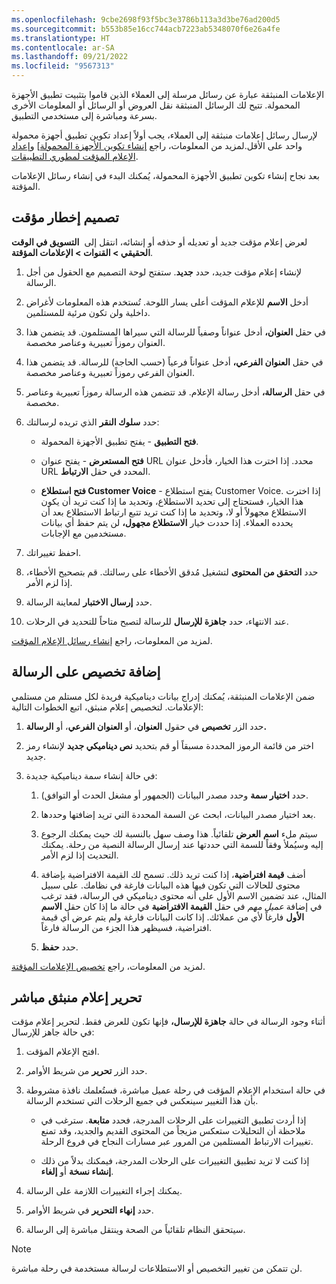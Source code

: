 ```yaml
---
ms.openlocfilehash: 9cbe2698f93f5bc3e3786b113a3d3be76ad200d5
ms.sourcegitcommit: b553b85e16cc744acb7223ab5348070f6e26a4fe
ms.translationtype: HT
ms.contentlocale: ar-SA
ms.lasthandoff: 09/21/2022
ms.locfileid: "9567313"
---
```

الإعلامات المنبثقة عبارة عن رسائل مرسلة إلى العملاء الذين قاموا بتثبيت تطبيق الأجهزة المحمولة. تتيح لك الرسائل المنبثقة نقل العروض أو الرسائل أو المعلومات الأخرى بسرعة ومباشرة إلى مستخدمي التطبيق.

لإرسال رسائل إعلامات منبثقة إلى العملاء، يجب أولاً إعداد تكوين تطبيق أجهزة محمولة واحد على الأقل.لمزيد من المعلومات، راجع [إنشاء تكوين الأجهزة المحمولة](/dynamics365/marketing/real-time-marketing-push-notifications?azure-portal=true#create-a-mobile-app-configuration)] و[إعداد الإعلام المؤقت لمطوري التطبيقات](/dynamics365/marketing/real-time-marketing-developer-push/?azure-portal=true).

بعد نجاح إنشاء تكوين تطبيق الأجهزة المحمولة، يُمكنك البدء في إنشاء رسائل الإعلامات المؤقتة.

## <a name="design-a-push-notification"></a>تصميم إخطار مؤقت

لعرض إعلام مؤقت جديد أو تعديله أو حذفه أو إنشائه، انتقل إلى 
**التسويق في الوقت الحقيقي > القنوات > الإعلامات المؤقتة**.

1. لإنشاء إعلام مؤقت جديد، حدد **جديد**. ستفتح لوحة التصميم مع الحقول من أجل الرسالة.

1. أدخل **الاسم** للإعلام المؤقت أعلى يسار اللوحة. تُستخدم هذه المعلومات لأغراض داخلية ولن تكون مرئية للمستلمين.

1. في حقل **العنوان،** أدخل عنواناً وصفياً للرسالة التي سيراها المستلمون. قد يتضمن هذا العنوان ‏‫رموزاً تعبيرية‬ وعناصر مخصصة.

1. في حقل **العنوان الفرعي،** أدخل عنواناً فرعياً (حسب الحاجة) للرسالة. قد يتضمن هذا العنوان الفرعي ‏‫رموزاً تعبيرية‬ وعناصر مخصصة.

1. في حقل **الرسالة،** أدخل رسالة الإعلام. قد تتضمن هذه الرسالة ‏‫رموزاً تعبيرية‬ وعناصر مخصصة.

1. حدد **سلوك النقر** الذي تريده لرسالتك:

   - **فتح التطبيق** - يفتح تطبيق الأجهزة المحمولة.

   - **فتح المستعرض** - يفتح عنوان URL محدد. إذا اخترت هذا الخيار، فأدخل عنوان URL المحدد في حقل **الارتباط**.

   - **فتح استطلاع Customer Voice** - يفتح استطلاع Customer Voice. إذا اخترت هذا الخيار، فستحتاج إلى تحديد الاستطلاع، وتحديد ما إذا كنت تريد أن يكون الاستطلاع مجهولاً أو لا، وتحديد ما إذا كنت تريد تتبع ارتباط الاستطلاع بعد أن يحدده العملاء. إذا حددت خيار **الاستطلاع مجهول،** لن يتم حفظ أي بيانات مستخدمين مع الإجابات.

1. احفظ تغييراتك.

1. حدد **التحقق من المحتوى** لتشغيل مُدقق الأخطاء على رسالتك.‬ قم بتصحيح الأخطاء، إذا لزم الأمر.

1. حدد **إرسال الاختبار** لمعاينة الرسالة.

1. عند الانتهاء، حدد **جاهزة للإرسال** للرسالة لتصبح متاحاً للتحديد في الرحلات.

لمزيد من المعلومات، راجع [إنشاء رسائل الإعلام المؤقت](/dynamics365/marketing/real-time-marketing-push-notifications?azure-portal=true#create-push-notification-messages).

## <a name="add-personalization-to-your-message"></a>إضافة تخصيص على الرسالة

ضمن الإعلامات المنبثقة، يُمكنك إدراج بيانات ديناميكية فريدة لكل مستلم من مستلمي الإعلامات. لتخصيص إعلام منبثق، اتبع الخطوات التالية:

1. حدد الزر **تخصيص** في حقول **العنوان**، أو **العنوان الفرعي**، أو **الرسالة.** 

1. اختر من قائمة الرموز المحددة مسبقاً أو قم بتحديد **نص ديناميكي جديد** لإنشاء رمز جديد.

1. في حالة إنشاء سمة ديناميكية جديدة:

    1. حدد **اختيار سمة** وحدد مصدر البيانات (الجمهور أو مشغل الحدث أو التوافق).

    1. بعد اختيار مصدر البيانات، ابحث عن السمة المحددة التي تريد إضافتها وحددها.

    1. سيتم ملء **اسم** **العرض** تلقائياً. هذا وصف سهل بالنسبة لك حيث يمكنك الرجوع إليه وسيُملأ وفقاً للسمة التي حددتها عند إرسال الرسالة النصية من رحلة. يمكنك التحديث إذا لزم الأمر.

    1. أضف **قيمة افتراضية**، إذا كنت تريد ذلك. تسمح لك القيمة الافتراضية بإضافة محتوى للحالات التي تكون فيها هذه البيانات فارغة في نظامك. 
    على سبيل المثال، عند تضمين الاسم الأول على أنه محتوى ديناميكي في الرسالة، فقد ترغب في إضافة *عميل مهم* في حقل **القيمة الافتراضية** في حالة ما إذا كان حقل **الاسم الأول** فارغاً لأي من عملائك. 
    إذا كانت البيانات فارغة ولم يتم عرض أي قيمة افتراضية، فسيظهر هذا الجزء من الرسالة فارغاً.

    1. حدد **حفظ**.

لمزيد من المعلومات، راجع [تخصيص الإعلامات المؤقتة](/dynamics365/marketing/real-time-marketing-push-notifications?azure-portal=true#personalize-your-push-notifications).

## <a name="edit-a-live-push-notification"></a>تحرير إعلام منبثق مباشر

أثناء وجود الرسالة في حالة **جاهزة للإرسال،** فإنها تكون للعرض فقط. لتحرير إعلام مؤقت في حالة جاهز للإرسال:

1. افتح الإعلام المؤقت.

1. حدد الزر **تحرير** من شريط الأوامر.

1. في حالة استخدام الإعلام المؤقت في رحلة عميل مباشرة، فستُعلمك نافذة مشروطة بأن هذا التغيير سينعكس في جميع الرحلات التي تستخدم الرسالة.

   - إذا أردت تطبيق التغييرات على الرحلات المدرجة، فحدد **متابعة**. 
   سترغب في ملاحظة أن التحليلات ستعكس مزيجاً من المحتوى القديم والجديد، وقد تمنع تغييرات الارتباط المستلمين من المرور عبر مسارات النجاح في فروع الرحلة.

   - إذا كنت لا تريد تطبيق التغييرات على الرحلات المدرجة، فيمكنك بدلاً من ذلك **إنشاء نسخة** أو **إلغاء**.

1. يمكنك إجراء التغييرات اللازمة على الرسالة.

1. حدد **إنهاء التحرير** في شريط الأوامر.

1. سيتحقق النظام تلقائياً من الصحة وينتقل مباشرة إلى الرسالة.

> [!NOTE]
> لن تتمكن من تغيير التخصيص أو الاستطلاعات لرسالة مستخدمة في رحلة مباشرة.
